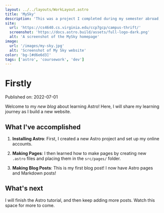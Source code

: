 ```yaml
---
layout: ../../layouts/WorkLayout.astro
title: 'MySky'
description: 'This was a project I completed during my semester abroad, for my UI design programming course.'
site:
  url: 'https://cs4640.cs.virginia.edu/ccp7gcp/campus-thrift/'
  screenshot: 'https://docs.astro.build/assets/full-logo-dark.png'
  alt: 'A screenshot of the MySky homepage'
image:
  url: '/images/my-sky.jpg'
  alt: 'Screenshot of My Sky website'
color: 'bg-[#d6e6d3]'
tags: ['astro', 'coursework', 'dev']
---
```


# Firstly

Published on: 2022-07-01

Welcome to my _new blog_ about learning Astro! Here, I will share my learning journey as I build a new website.

## What I've accomplished

1. **Installing Astro**: First, I created a new Astro project and set up my online accounts.

2. **Making Pages**: I then learned how to make pages by creating new `.astro` files and placing them in the `src/pages/` folder.

3. **Making Blog Posts**: This is my first blog post! I now have Astro pages and Markdown posts!

## What's next

I will finish the Astro tutorial, and then keep adding more posts. Watch this space for more to come.
